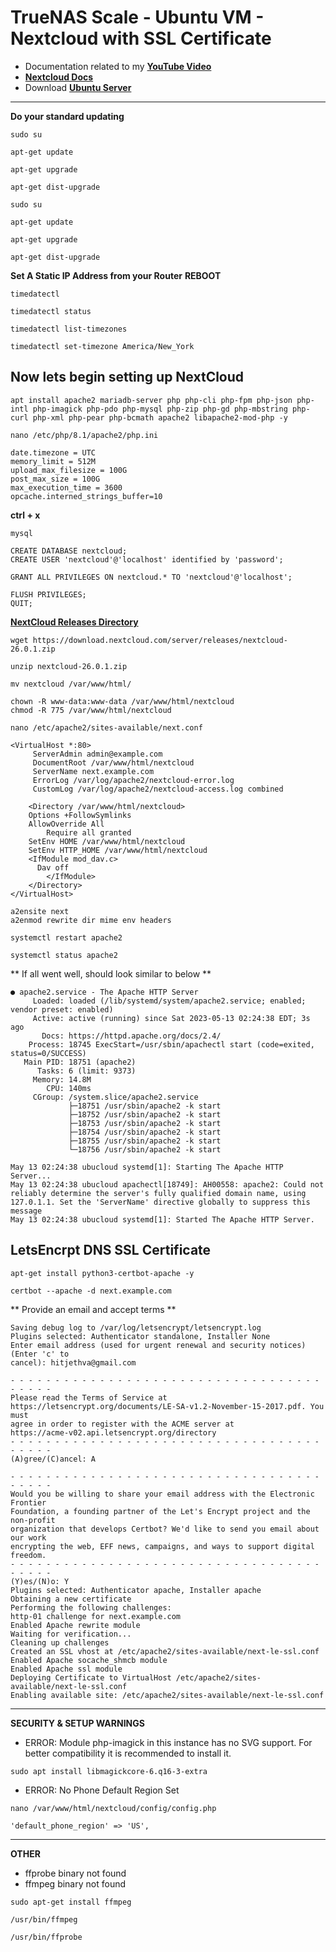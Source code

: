 # TrueNAS Scale - Ubuntu VM - Nextcloud with SSL Certificate
- Documentation related to my **[YouTube Video](https://www.youtube.com/watch?v=3LxhyhNm9e0)**
- **[Nextcloud Docs](https://docs.nextcloud.com/server/latest/admin_manual/installation/source_installation.html)**
- Download **[Ubuntu Server](https://ubuntu.com/download/server)**
___
**Do your standard updating**
```
sudo su
```
```
apt-get update
```
```
apt-get upgrade
```
```
apt-get dist-upgrade
```
```
sudo su
```
```
apt-get update
```
```
apt-get upgrade
```
```
apt-get dist-upgrade
```
**Set A Static IP Address from your Router**
**REBOOT**
```
timedatectl
```
```
timedatectl status
```
```
timedatectl list-timezones
```
```
timedatectl set-timezone America/New_York
```
## Now lets begin setting up NextCloud ##
```
apt install apache2 mariadb-server php php-cli php-fpm php-json php-intl php-imagick php-pdo php-mysql php-zip php-gd php-mbstring php-curl php-xml php-pear php-bcmath apache2 libapache2-mod-php -y
```
```
nano /etc/php/8.1/apache2/php.ini
```
```
date.timezone = UTC
memory_limit = 512M
upload_max_filesize = 100G
post_max_size = 100G
max_execution_time = 3600
opcache.interned_strings_buffer=10
```
**ctrl + x**
```
mysql
```
```
CREATE DATABASE nextcloud;
CREATE USER 'nextcloud'@'localhost' identified by 'password';
```
```
GRANT ALL PRIVILEGES ON nextcloud.* TO 'nextcloud'@'localhost';
```
```
FLUSH PRIVILEGES;
QUIT;
```
**[NextCloud Releases Directory](https://download.nextcloud.com/server/releases/)**
```
wget https://download.nextcloud.com/server/releases/nextcloud-26.0.1.zip
```
```
unzip nextcloud-26.0.1.zip
```
```
mv nextcloud /var/www/html/
```
```
chown -R www-data:www-data /var/www/html/nextcloud
chmod -R 775 /var/www/html/nextcloud
```
```
nano /etc/apache2/sites-available/next.conf
```
```
<VirtualHost *:80>
     ServerAdmin admin@example.com
     DocumentRoot /var/www/html/nextcloud
     ServerName next.example.com
     ErrorLog /var/log/apache2/nextcloud-error.log
     CustomLog /var/log/apache2/nextcloud-access.log combined
 
    <Directory /var/www/html/nextcloud>
	Options +FollowSymlinks
	AllowOverride All
        Require all granted
 	SetEnv HOME /var/www/html/nextcloud
 	SetEnv HTTP_HOME /var/www/html/nextcloud
 	<IfModule mod_dav.c>
  	  Dav off
        </IfModule>
    </Directory>
</VirtualHost>
```
```
a2ensite next
a2enmod rewrite dir mime env headers
```
```
systemctl restart apache2
```
```
systemctl status apache2
```
** If all went well, should look similar to below **
```
● apache2.service - The Apache HTTP Server
     Loaded: loaded (/lib/systemd/system/apache2.service; enabled; vendor preset: enabled)
     Active: active (running) since Sat 2023-05-13 02:24:38 EDT; 3s ago
       Docs: https://httpd.apache.org/docs/2.4/
    Process: 18745 ExecStart=/usr/sbin/apachectl start (code=exited, status=0/SUCCESS)
   Main PID: 18751 (apache2)
      Tasks: 6 (limit: 9373)
     Memory: 14.8M
        CPU: 140ms
     CGroup: /system.slice/apache2.service
             ├─18751 /usr/sbin/apache2 -k start
             ├─18752 /usr/sbin/apache2 -k start
             ├─18753 /usr/sbin/apache2 -k start
             ├─18754 /usr/sbin/apache2 -k start
             ├─18755 /usr/sbin/apache2 -k start
             └─18756 /usr/sbin/apache2 -k start

May 13 02:24:38 ubucloud systemd[1]: Starting The Apache HTTP Server...
May 13 02:24:38 ubucloud apachectl[18749]: AH00558: apache2: Could not reliably determine the server's fully qualified domain name, using 127.0.1.1. Set the 'ServerName' directive globally to suppress this message
May 13 02:24:38 ubucloud systemd[1]: Started The Apache HTTP Server.

```
## LetsEncrpt DNS SSL Certificate ##
```
apt-get install python3-certbot-apache -y
```
```
certbot --apache -d next.example.com
```
** Provide an email and accept terms **
```
Saving debug log to /var/log/letsencrypt/letsencrypt.log
Plugins selected: Authenticator standalone, Installer None
Enter email address (used for urgent renewal and security notices) (Enter 'c' to
cancel): hitjethva@gmail.com

- - - - - - - - - - - - - - - - - - - - - - - - - - - - - - - - - - - - - - - -
Please read the Terms of Service at
https://letsencrypt.org/documents/LE-SA-v1.2-November-15-2017.pdf. You must
agree in order to register with the ACME server at
https://acme-v02.api.letsencrypt.org/directory
- - - - - - - - - - - - - - - - - - - - - - - - - - - - - - - - - - - - - - - -
(A)gree/(C)ancel: A

- - - - - - - - - - - - - - - - - - - - - - - - - - - - - - - - - - - - - - - -
Would you be willing to share your email address with the Electronic Frontier
Foundation, a founding partner of the Let's Encrypt project and the non-profit
organization that develops Certbot? We'd like to send you email about our work
encrypting the web, EFF news, campaigns, and ways to support digital freedom.
- - - - - - - - - - - - - - - - - - - - - - - - - - - - - - - - - - - - - - - -
(Y)es/(N)o: Y
Plugins selected: Authenticator apache, Installer apache
Obtaining a new certificate
Performing the following challenges:
http-01 challenge for next.example.com
Enabled Apache rewrite module
Waiting for verification...
Cleaning up challenges
Created an SSL vhost at /etc/apache2/sites-available/next-le-ssl.conf
Enabled Apache socache_shmcb module
Enabled Apache ssl module
Deploying Certificate to VirtualHost /etc/apache2/sites-available/next-le-ssl.conf
Enabling available site: /etc/apache2/sites-available/next-le-ssl.conf
```
___
**SECURITY & SETUP WARNINGS**
- ERROR: Module php-imagick in this instance has no SVG support. For better compatibility it is recommended to install it.
```
sudo apt install libmagickcore-6.q16-3-extra
```

- ERROR: No Phone Default Region Set
```
nano /var/www/html/nextcloud/config/config.php
```
```
'default_phone_region' => 'US',
```
___
**OTHER**
- ffprobe binary not found
- ffmpeg binary not found
```
sudo apt-get install ffmpeg
```
```
/usr/bin/ffmpeg
```
```
/usr/bin/ffprobe
```











```

```
